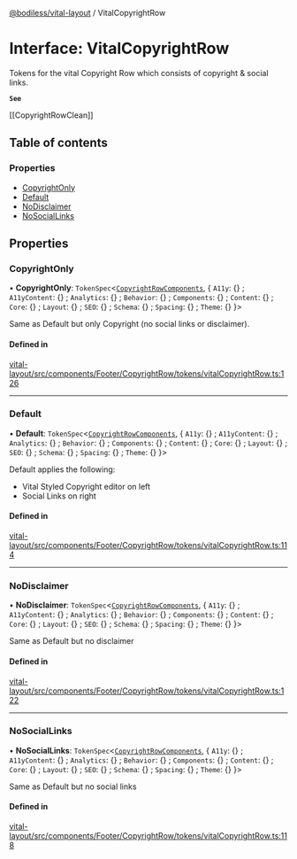 [@bodiless/vital-layout](../README.md) / VitalCopyrightRow

# Interface: VitalCopyrightRow

Tokens for the vital Copyright Row which consists of copyright & social links.

**`See`**

[[CopyrightRowClean]]

## Table of contents

### Properties

- [CopyrightOnly](VitalCopyrightRow.md#copyrightonly)
- [Default](VitalCopyrightRow.md#default)
- [NoDisclaimer](VitalCopyrightRow.md#nodisclaimer)
- [NoSocialLinks](VitalCopyrightRow.md#nosociallinks)

## Properties

### CopyrightOnly

• **CopyrightOnly**: `TokenSpec`<[`CopyrightRowComponents`](CopyrightRowComponents.md), { `A11y`: {} ; `A11yContent`: {} ; `Analytics`: {} ; `Behavior`: {} ; `Components`: {} ; `Content`: {} ; `Core`: {} ; `Layout`: {} ; `SEO`: {} ; `Schema`: {} ; `Spacing`: {} ; `Theme`: {}  }\>

Same as Default but only Copyright (no social links or disclaimer).

#### Defined in

[vital-layout/src/components/Footer/CopyrightRow/tokens/vitalCopyrightRow.ts:126](https://github.com/johnsonandjohnson/Bodiless-JS/blob/b886960f7/packages/vital-layout/src/components/Footer/CopyrightRow/tokens/vitalCopyrightRow.ts#L126)

___

### Default

• **Default**: `TokenSpec`<[`CopyrightRowComponents`](CopyrightRowComponents.md), { `A11y`: {} ; `A11yContent`: {} ; `Analytics`: {} ; `Behavior`: {} ; `Components`: {} ; `Content`: {} ; `Core`: {} ; `Layout`: {} ; `SEO`: {} ; `Schema`: {} ; `Spacing`: {} ; `Theme`: {}  }\>

Default applies the following:
- Vital Styled Copyright editor on left
- Social Links on right

#### Defined in

[vital-layout/src/components/Footer/CopyrightRow/tokens/vitalCopyrightRow.ts:114](https://github.com/johnsonandjohnson/Bodiless-JS/blob/b886960f7/packages/vital-layout/src/components/Footer/CopyrightRow/tokens/vitalCopyrightRow.ts#L114)

___

### NoDisclaimer

• **NoDisclaimer**: `TokenSpec`<[`CopyrightRowComponents`](CopyrightRowComponents.md), { `A11y`: {} ; `A11yContent`: {} ; `Analytics`: {} ; `Behavior`: {} ; `Components`: {} ; `Content`: {} ; `Core`: {} ; `Layout`: {} ; `SEO`: {} ; `Schema`: {} ; `Spacing`: {} ; `Theme`: {}  }\>

Same as Default but no disclaimer

#### Defined in

[vital-layout/src/components/Footer/CopyrightRow/tokens/vitalCopyrightRow.ts:122](https://github.com/johnsonandjohnson/Bodiless-JS/blob/b886960f7/packages/vital-layout/src/components/Footer/CopyrightRow/tokens/vitalCopyrightRow.ts#L122)

___

### NoSocialLinks

• **NoSocialLinks**: `TokenSpec`<[`CopyrightRowComponents`](CopyrightRowComponents.md), { `A11y`: {} ; `A11yContent`: {} ; `Analytics`: {} ; `Behavior`: {} ; `Components`: {} ; `Content`: {} ; `Core`: {} ; `Layout`: {} ; `SEO`: {} ; `Schema`: {} ; `Spacing`: {} ; `Theme`: {}  }\>

Same as Default but no social links

#### Defined in

[vital-layout/src/components/Footer/CopyrightRow/tokens/vitalCopyrightRow.ts:118](https://github.com/johnsonandjohnson/Bodiless-JS/blob/b886960f7/packages/vital-layout/src/components/Footer/CopyrightRow/tokens/vitalCopyrightRow.ts#L118)
